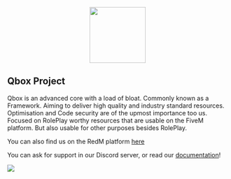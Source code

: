 <p align="center">
  <img width="128" height="128" src="https://cdn.discordapp.com/attachments/803679370156965920/1033125564661383188/qbox2.png">
</p>

## Qbox Project
Qbox is an advanced core with a load of bloat. Commonly known as a Framework. Aiming to deliver high quality and industry standard resources. Optimisation and Code security are of the upmost importance too us. Focused on RolePlay worthy resources that are usable on the FiveM platform. But also usable for other purposes besides RolePlay.

You can also find us on the RedM platform [here](https://github.com/QRCore-RedM-Re)

You can ask for support in our Discord server, or read our [documentation](https://qbox-docs.vercel.app)!

<a href="https://discord.gg/Z6Whda5hHA"><img src="https://discordapp.com/api/guilds/1012753553418354748/widget.png?style=banner4"></a>
